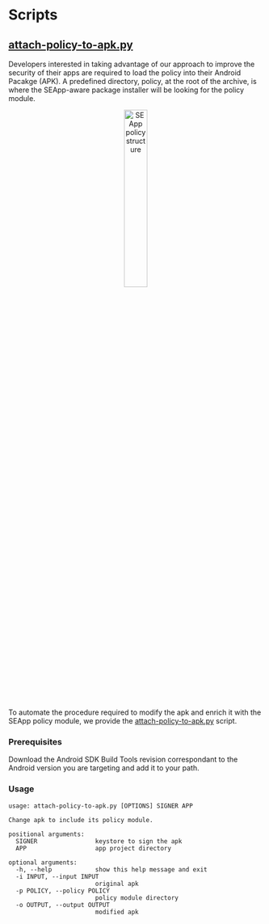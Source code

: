 # Scripts

## [attach-policy-to-apk.py](script/attach-policy-to-apk.py)

Developers interested in taking advantage of our approach to improve the
security of their apps are required to load the policy into their Android
Pacakge (APK).
A predefined directory, policy, at the root of the archive, is where the
SEApp-aware package installer will be looking for the policy module.

<p align="center">
    <img src="https://user-images.githubusercontent.com/15113769/94331700-1393fc00-ffcf-11ea-8079-0950bb7a4163.png"
        alt="SEApp policy structure" width="30%">
</p>

To automate the procedure required to modify the apk and enrich it
with the SEApp policy module, we provide the [attach-policy-to-apk.py](script/attach-policy-to-apk.py)
script.

### Prerequisites

Download the Android SDK Build Tools revision correspondant to the Android
version you are targeting and add it to your path.

### Usage

```
usage: attach-policy-to-apk.py [OPTIONS] SIGNER APP

Change apk to include its policy module.

positional arguments:
  SIGNER                keystore to sign the apk
  APP                   app project directory

optional arguments:
  -h, --help            show this help message and exit
  -i INPUT, --input INPUT
                        original apk
  -p POLICY, --policy POLICY
                        policy module directory
  -o OUTPUT, --output OUTPUT
                        modified apk
```
